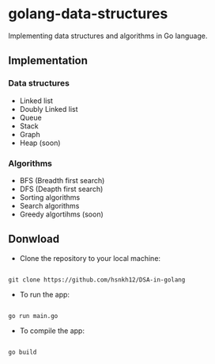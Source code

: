 # golang-data-structures
Implementing data structures and algorithms in Go language.

## Implementation

### Data structures
- Linked list
- Doubly Linked list
- Queue
- Stack
- Graph
- Heap (soon)

### Algorithms 
- BFS (Breadth first search)
- DFS (Deapth first search) 
- Sorting algorithms
- Search algorithms 
- Greedy algortihms (soon)


## Donwload 
- Clone the repository to your local machine:

```shell

git clone https://github.com/hsnkh12/DSA-in-golang
```
- To run the app:
```shell

go run main.go
```
- To compile the app:
```shell 

go build
```
